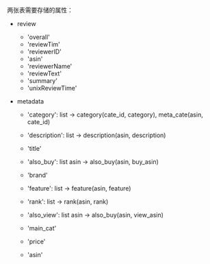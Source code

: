 两张表需要存储的属性：

- review
  
  - 'overall'
  - 'reviewTim'
  - 'reviewerID'
  - 'asin'
  - 'reviewerName'
  - 'reviewText'
  - 'summary'
  - 'unixReviewTime'
  
- metadata

  - 'category': list -> category(cate_id, category), meta_cate(asin, cate_id)

  - 'description': list -> description(asin, description)

  - 'title'

  - 'also_buy': list asin -> also_buy(asin, buy_asin)

  - 'brand'

  - 'feature': list -> feature(asin, feature)

  - 'rank': list -> rank(asin, rank)

  - 'also_view': list asin -> also_buy(asin, view_asin)

  - 'main_cat'

  - 'price'

  - 'asin'
